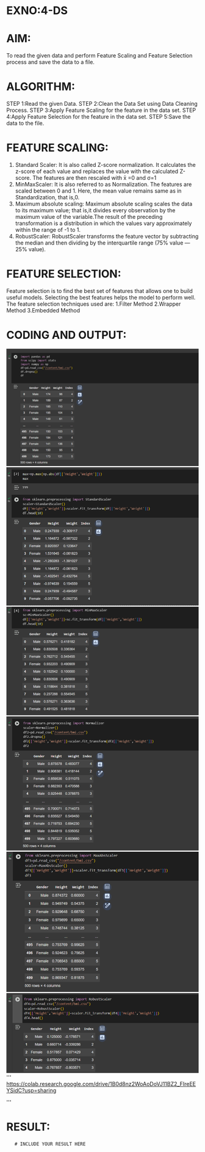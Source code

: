# EXNO:4-DS
# AIM:
To read the given data and perform Feature Scaling and Feature Selection process and save the
data to a file.

# ALGORITHM:
STEP 1:Read the given Data.
STEP 2:Clean the Data Set using Data Cleaning Process.
STEP 3:Apply Feature Scaling for the feature in the data set.
STEP 4:Apply Feature Selection for the feature in the data set.
STEP 5:Save the data to the file.

# FEATURE SCALING:
1. Standard Scaler: It is also called Z-score normalization. It calculates the z-score of each value and replaces the value with the calculated Z-score. The features are then rescaled with x̄ =0 and σ=1
2. MinMaxScaler: It is also referred to as Normalization. The features are scaled between 0 and 1. Here, the mean value remains same as in Standardization, that is,0.
3. Maximum absolute scaling: Maximum absolute scaling scales the data to its maximum value; that is,it divides every observation by the maximum value of the variable.The result of the preceding transformation is a distribution in which the values vary approximately within the range of -1 to 1.
4. RobustScaler: RobustScaler transforms the feature vector by subtracting the median and then dividing by the interquartile range (75% value — 25% value).

# FEATURE SELECTION:
Feature selection is to find the best set of features that allows one to build useful models. Selecting the best features helps the model to perform well.
The feature selection techniques used are:
1.Filter Method
2.Wrapper Method
3.Embedded Method

# CODING AND OUTPUT:
![alt text](<Screenshot 2025-04-16 183259.png>)
![alt text](<Screenshot 2025-04-16 183314.png>) 
![alt text](<Screenshot 2025-04-16 183328.png>) 
![alt text](<Screenshot 2025-04-16 183341.png>) 
![alt text](<Screenshot 2025-04-16 183353.png>)
![alt text](<Screenshot 2025-04-16 183403.png>)
'''
https://colab.research.google.com/drive/1B0d8nz2WoAoDoVJ11BZ2_FIreEEYSidC?usp=sharing

'''
# RESULT:
       # INCLUDE YOUR RESULT HERE
